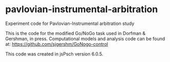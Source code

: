 # pavlovian-instrumental-arbitration
Experiment code for Pavlovian-Instrumental arbitration study


This is the code for the modified Go/NoGo task used in Dorfman & Gershman, in press. Computational models and analysis code can be found at: https://github.com/sjgershm/GoNogo-control

This code was created in jsPsch version 6.0.5.


